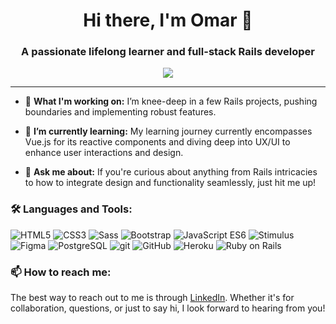 <h1 align="center">Hi there, I'm Omar 👋</h1>
<h3 align="center">A passionate lifelong learner and full-stack Rails developer</h3>

<p align="center">
  <a href="https://www.linkedin.com/in/omar-haizoun/"><img src="https://img.shields.io/badge/LinkedIn-Omar%20Haizoun-blue?style=flat-square&logo=linkedin"></a>
</p>

---

- 🔭 **What I'm working on:** I’m knee-deep in a few Rails projects, pushing boundaries and implementing robust features.

- 🌱 **I’m currently learning:** My learning journey currently encompasses Vue.js for its reactive components and diving deep into UX/UI to enhance user interactions and design.

- 💬 **Ask me about:** If you're curious about anything from Rails intricacies to how to integrate design and functionality seamlessly, just hit me up!

### 🛠️ Languages and Tools:

<div>
  <img src="https://img.shields.io/badge/HTML5-E34F26?style=for-the-badge&logo=html5&logoColor=white" alt="HTML5">
  <img src="https://img.shields.io/badge/CSS3-1572B6?style=for-the-badge&logo=css3&logoColor=white" alt="CSS3">
  <img src="https://img.shields.io/badge/Sass-CC6699?style=for-the-badge&logo=sass&logoColor=white" alt="Sass">
  <img src="https://img.shields.io/badge/Bootstrap-563D7C?style=for-the-badge&logo=bootstrap&logoColor=white" alt="Bootstrap">
  <img src="https://img.shields.io/badge/JavaScript_ES6-F7DF1E?style=for-the-badge&logo=javascript&logoColor=black" alt="JavaScript ES6">
  <img src="https://img.shields.io/badge/Stimulus-77A4BD?style=for-the-badge&logo=stimulus&logoColor=white" alt="Stimulus">
  <img src="https://img.shields.io/badge/Figma-F24E1E?style=for-the-badge&logo=figma&logoColor=white" alt="Figma">
  <img src="https://img.shields.io/badge/PostgreSQL-4169E1?style=for-the-badge&logo=postgresql&logoColor=white" alt="PostgreSQL">
  <img src="https://img.shields.io/badge/git-F05032?style=for-the-badge&logo=git&logoColor=white" alt="git">
  <img src="https://img.shields.io/badge/GitHub-100000?style=for-the-badge&logo=github&logoColor=white" alt="GitHub">
  <img src="https://img.shields.io/badge/Heroku-430098?style=for-the-badge&logo=heroku&logoColor=white" alt="Heroku">
  <img src="https://img.shields.io/badge/Ruby_on_Rails-CC0000?style=for-the-badge&logo=ruby-on-rails&logoColor=white" alt="Ruby on Rails">
</div>

### 📫 How to reach me:

The best way to reach out to me is through [LinkedIn](https://www.linkedin.com/in/omar-haizoun/). Whether it's for collaboration, questions, or just to say hi, I look forward to hearing from you!

